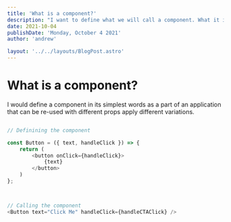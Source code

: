 ```yaml
---
title: 'What is a component?'
description: "I want to define what we will call a component. What it is and most importantly what it is not"
date: 2021-10-04
publishDate: 'Monday, October 4 2021'
author: 'andrew'

layout: '../../layouts/BlogPost.astro'
---
```


# What is a component?

I would define a component in its simplest words as a part of an application that can be re-used with different props apply different variations.


```javascript

// Definining the component

const Button = ({ text, handleClick }) => {
	return (
		<button onClick={handleClick}>
			{text}
		</button>
	)
};



// Calling the component
<Button text="Click Me" handleClick={handleCTAClick} />

```



